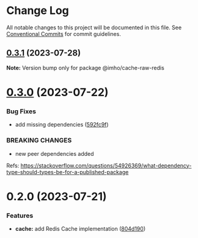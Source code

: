 # Change Log

All notable changes to this project will be documented in this file.
See [Conventional Commits](https://conventionalcommits.org) for commit guidelines.

## [0.3.1](https://github.com/xzhavilla/imho/compare/@imho/cache-raw-redis@0.3.0...@imho/cache-raw-redis@0.3.1) (2023-07-28)

**Note:** Version bump only for package @imho/cache-raw-redis





# [0.3.0](https://github.com/xzhavilla/imho/compare/@imho/cache-raw-redis@0.2.0...@imho/cache-raw-redis@0.3.0) (2023-07-22)


### Bug Fixes

* add missing dependencies ([592fc9f](https://github.com/xzhavilla/imho/commit/592fc9fe916394c22211a5f2d1e7b7cc644e401c))


### BREAKING CHANGES

* new peer dependencies added

Refs: https://stackoverflow.com/questions/54926369/what-dependency-type-should-types-be-for-a-published-package





# 0.2.0 (2023-07-21)


### Features

* **cache:** add Redis Cache implementation ([804d190](https://github.com/xzhavilla/imho/commit/804d19040de57074a8aa45edf6e945f9e80cc315))

